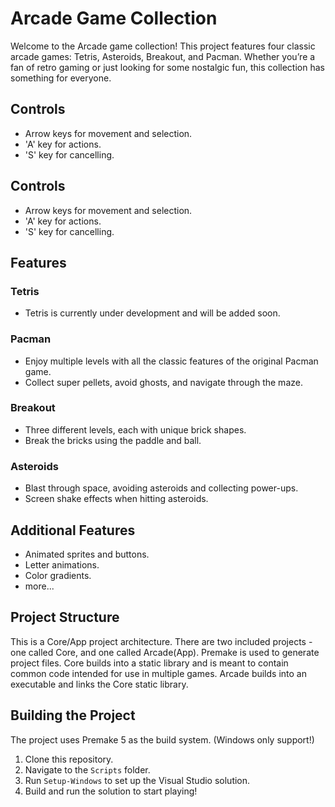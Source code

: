 # Arcade Game Collection

Welcome to the Arcade game collection! This project features four classic arcade games: Tetris, Asteroids, Breakout, and Pacman. Whether you’re a fan of retro gaming or just looking for some nostalgic fun, this collection has something for everyone.


## Controls
- Arrow keys for movement and selection.
- 'A' key for actions.
- 'S' key for cancelling.

## Controls
- Arrow keys for movement and selection.
- 'A' key for actions.
- 'S' key for cancelling.

## Features
### Tetris
- Tetris is currently under development and will be added soon.

### Pacman
- Enjoy multiple levels with all the classic features of the original Pacman game.
- Collect super pellets, avoid ghosts, and navigate through the maze.

### Breakout
- Three different levels, each with unique brick shapes.
- Break the bricks using the paddle and ball.

### Asteroids
- Blast through space, avoiding asteroids and collecting power-ups.
- Screen shake effects when hitting asteroids.

## Additional Features
- Animated sprites and buttons.
- Letter animations.
- Color gradients.
- more...

## Project Structure
This is a Core/App project architecture. There are two included projects - one called Core, and one called Arcade(App). Premake is used to generate project files.
Core builds into a static library and is meant to contain common code intended for use in multiple games. Arcade builds into an executable and links the Core static library.

## Building the Project
The project uses Premake 5 as the build system. (Windows only support!)
1. Clone this repository.
2. Navigate to the `Scripts` folder.
3. Run `Setup-Windows` to set up the Visual Studio solution.
4. Build and run the solution to start playing!